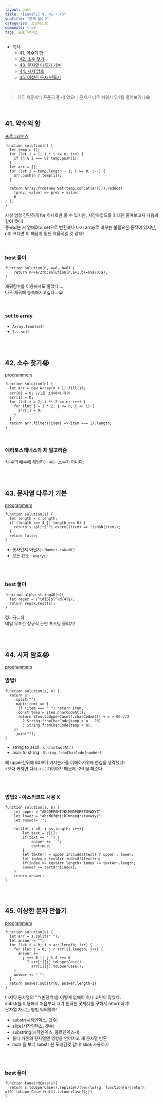 ```yaml
---
layout: post
title: "[Level1] 9. 41 ~ 45"
subtitle: "문제 풀이9"
categories: 코딩테스트
comments: true
tags: 프로그래머스
---
```


- 목차
  - [41. 약수의 합](#)
  - [42. 소수 찾기](#)
  - [43. 문자열 다루기 기본](#)
  - [44. 시저 암호](#)
  - [45. 이상한 문자 만들기](#)

<br>

> 하루 세문제씩 꾸준히 풀기! 였으나 문제가 너무 쉬워서 5개를 풀어보겠다😂

<br>

## 41. 약수의 합

[프로그래머스](https://programmers.co.kr/learn/courses/30/lessons/12928) <br>

```
function solution(n) {
  let temp = [];
  for (let i = 1; i * i <= n; i++) {
    if (n % i === 0) temp.push(i);
  }
  let arr = [];
  for (let i = temp.length - 1; i >= 0; i--) {
    arr.push(n / temp[i]);
  }

  return Array.from(new Set(temp.concat(arr))).reduce(
    (prev, value) => prev + value,
    0
  );
}
```

사실 엄청 간단하게 for 하나로만 풀 수 있지만, 시간복잡도를 최대한 줄여보고자 다음과 같이 짯다!<br>
중복되는 거 없애려고 set으로 변환했다 다시 array로 바꾸는 불필요한 동작이 있지만, n이 크다면 이 해답이 훨씬 효율적일 것 같다!<br>
<br><br>

### best 풀이

```
function solution(n, a=0, b=0) {
    return n<=a/2?b:solution(n,a+1,b+=n%a?0:a);
}
```

재귀함수를 이용해서도 풀었다....<br>
나도 재귀에 능숙해지고싶다...😭<br><br><br>

### set to array
- `Array.from(set)`
- `[...set]`

<br><br>

## 42. 소수 찾기😭

[programmers](https://programmers.co.kr/learn/courses/30/lessons/12921) <br>

```
function solution(n) {
  let arr = new Array(n + 1).fill(1);
  arr[0] = 0; //1은 소수에서 제외
  arr[1] = 0;
  for (let i = 2; i ** 2 <= n; i++) {
    for (let j = i * 2; j <= n; j += i) {
      arr[j] = 0;
    }
  }
  return arr.filter((item) => item === 1).length;
}
```

<br>

### 에라토스테네스의 체 알고리즘
각 수의 배수에 해당하는 수는 소수가 아니다.<br>


<br><br>

## 43. 문자열 다루기 기본

[programmers](https://programmers.co.kr/learn/courses/30/lessons/12918) <br>

```
function solution(s) {
  let length = s.length;
  if (length === 4 || length === 6) {
    return s.split("").every((item) => !isNaN(item));
  }
  return false;
}
```

- 숫자인지 아닌지 : `Number.isNaN()`
- 모든 요소 : `every()`
<br><br>

<br>

### best 풀이

```
function alpha_string46(s){
  let regex = /^\d{6}$|^\d{4}$/;
  return regex.test(s);
}
```

정...규...식<br>
내일 무조건 정규식 관련 포스팅 올리기!<br>

<br><br>

## 44. 시저 암호😭

[programmers](https://programmers.co.kr/learn/courses/30/lessons/12926) <br>

### 방법1

```
function solution(s, n) {
  return s
    .split("")
    .map((item) => {
      if (item === " ") return item;
      const temp = item.charCodeAt();
      return item.toUpperCase().charCodeAt() + n > 90 //Z
        ? String.fromCharCode(temp + n - 26)
        : String.fromCharCode(temp + n);
    })
    .join("");
}

```

- string to ascii : `s.charCodeAt()`
- ascii to string : `String.fromCharCode(number)`

왜 upper한뒤에 90보다 커지는가를 이해하기위해 한참을 생각했다!<br>
z보다 커지면 다시 a 로 가야하기 때문에 -26 을 해준다<br><br>


<br>

### 방법2 - 아스키코드 사용 X

```
function solution(s, n) {
    let upper = "ABCDEFGHIJKLMNOPQRSTUVWXYZ";
    let lower = "abcdefghijklmnopqrstuvwxyz";
    let answer= '';

    for(let i =0; i <s.length; i++){
        let text = s[i];
        if(text == ' ') {
            answer += ' '; 
            continue;
        }
        let textArr = upper.includes(text) ? upper : lower;
        let index = textArr.indexOf(text)+n;
        if(index >= textArr.length) index -= textArr.length;
        answer += textArr[index];
    }
    return answer;
}

```

<br><br>

## 45. 이상한 문자 만들기

[programmers](https://programmers.co.kr/learn/courses/30/lessons/12930) <br>

```
function solution(s) {
  let arr = s.split(" ");
  let answer = "";
  for (let i = 0; i < arr.length; i++) {
    for (let j = 0; j < arr[i].length; j++) {
      answer +=
        j === 0 || j % 2 === 0
          ? arr[i][j].toUpperCase()
          : arr[i][j].toLowerCase();
    }
    answer += " ";
  }
  return answer.substr(0, answer.length-1)
}
```

마지막 문자열의 " "(빈공백)을 어떻게 없애야 하나 고민이 많았다.<br>
substr을 이용해서 처음부터 내가 원하는 곳까지를 구해서 return하기!<br>
문자열 자르는 방법 익혀놓자!<br>

- substr(시작인덱스, 갯수)
- slice(시작인덱스, 갯수)
- substring(시작인덱스, 종료인덱스-1)
- 둘다 기존의 문자열엔 영향을 안미치고 새 문자열 반환
- mdn 을 보니 substr 은 도태된것 같다! slice 사용하기

<br><br>

### best 풀이

```
function toWeirdCase(s){
  return s.toUpperCase().replace(/(\w)(\w)/g, function(a){return a[0].toUpperCase()+a[1].toLowerCase();})
}
```

